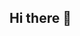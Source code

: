 ## Hi there 👋

<!--
**EmirSelimKayhan/EmirSelimKayhan** is a ✨ _special_ ✨ repository because its `README.md` (this file) appears on your GitHub profile.
My name is Emir Selim Kayhan. 
I am 18 years old and ı am a freshman at Bilkent university.
I am currently learning programing languages like java and python.



-->
